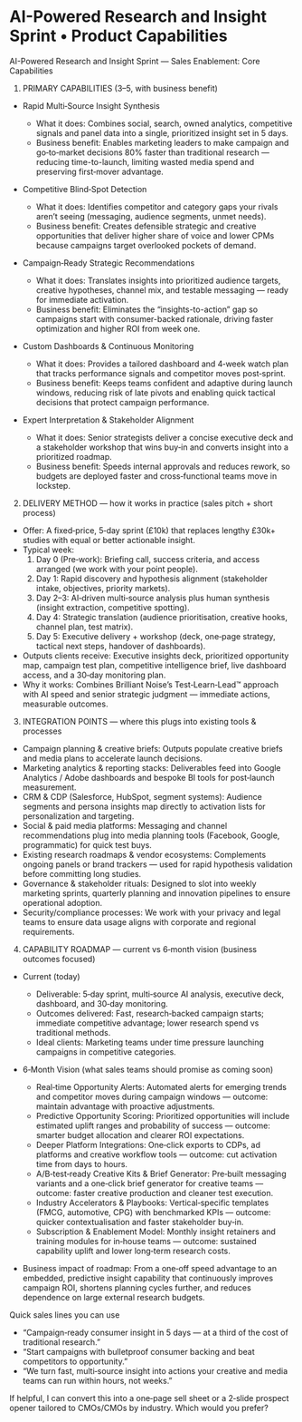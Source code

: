 # AI-Powered Research and Insight Sprint • Product Capabilities

AI-Powered Research and Insight Sprint — Sales Enablement: Core Capabilities

1) PRIMARY CAPABILITIES (3–5, with business benefit)
- Rapid Multi‑Source Insight Synthesis
  - What it does: Combines social, search, owned analytics, competitive signals and panel data into a single, prioritized insight set in 5 days.
  - Business benefit: Enables marketing leaders to make campaign and go‑to‑market decisions 80% faster than traditional research — reducing time-to-launch, limiting wasted media spend and preserving first‑mover advantage.

- Competitive Blind‑Spot Detection
  - What it does: Identifies competitor and category gaps your rivals aren’t seeing (messaging, audience segments, unmet needs).
  - Business benefit: Creates defensible strategic and creative opportunities that deliver higher share of voice and lower CPMs because campaigns target overlooked pockets of demand.

- Campaign‑Ready Strategic Recommendations
  - What it does: Translates insights into prioritized audience targets, creative hypotheses, channel mix, and testable messaging — ready for immediate activation.
  - Business benefit: Eliminates the “insights-to-action” gap so campaigns start with consumer-backed rationale, driving faster optimization and higher ROI from week one.

- Custom Dashboards & Continuous Monitoring
  - What it does: Provides a tailored dashboard and 4‑week watch plan that tracks performance signals and competitor moves post‑sprint.
  - Business benefit: Keeps teams confident and adaptive during launch windows, reducing risk of late pivots and enabling quick tactical decisions that protect campaign performance.

- Expert Interpretation & Stakeholder Alignment
  - What it does: Senior strategists deliver a concise executive deck and a stakeholder workshop that wins buy‑in and converts insight into a prioritized roadmap.
  - Business benefit: Speeds internal approvals and reduces rework, so budgets are deployed faster and cross‑functional teams move in lockstep.

2) DELIVERY METHOD — how it works in practice (sales pitch + short process)
- Offer: A fixed‑price, 5‑day sprint (£10k) that replaces lengthy £30k+ studies with equal or better actionable insight.
- Typical week:
  1. Day 0 (Pre‑work): Briefing call, success criteria, and access arranged (we work with your point people).
  2. Day 1: Rapid discovery and hypothesis alignment (stakeholder intake, objectives, priority markets).
  3. Day 2–3: AI‑driven multi‑source analysis plus human synthesis (insight extraction, competitive spotting).
  4. Day 4: Strategic translation (audience prioritisation, creative hooks, channel plan, test matrix).
  5. Day 5: Executive delivery + workshop (deck, one‑page strategy, tactical next steps, handover of dashboards).
- Outputs clients receive: Executive insights deck, prioritized opportunity map, campaign test plan, competitive intelligence brief, live dashboard access, and a 30‑day monitoring plan.
- Why it works: Combines Brilliant Noise’s Test‑Learn‑Lead™ approach with AI speed and senior strategic judgment — immediate actions, measurable outcomes.

3) INTEGRATION POINTS — where this plugs into existing tools & processes
- Campaign planning & creative briefs: Outputs populate creative briefs and media plans to accelerate launch decisions.
- Marketing analytics & reporting stacks: Deliverables feed into Google Analytics / Adobe dashboards and bespoke BI tools for post‑launch measurement.
- CRM & CDP (Salesforce, HubSpot, segment systems): Audience segments and persona insights map directly to activation lists for personalization and targeting.
- Social & paid media platforms: Messaging and channel recommendations plug into media planning tools (Facebook, Google, programmatic) for quick test buys.
- Existing research roadmaps & vendor ecosystems: Complements ongoing panels or brand trackers — used for rapid hypothesis validation before committing long studies.
- Governance & stakeholder rituals: Designed to slot into weekly marketing sprints, quarterly planning and innovation pipelines to ensure operational adoption.
- Security/compliance processes: We work with your privacy and legal teams to ensure data usage aligns with corporate and regional requirements.

4) CAPABILITY ROADMAP — current vs 6‑month vision (business outcomes focused)
- Current (today)
  - Deliverable: 5‑day sprint, multi‑source AI analysis, executive deck, dashboard, and 30‑day monitoring.
  - Outcomes delivered: Fast, research‑backed campaign starts; immediate competitive advantage; lower research spend vs traditional methods.
  - Ideal clients: Marketing teams under time pressure launching campaigns in competitive categories.

- 6‑Month Vision (what sales teams should promise as coming soon)
  - Real‑time Opportunity Alerts: Automated alerts for emerging trends and competitor moves during campaign windows — outcome: maintain advantage with proactive adjustments.
  - Predictive Opportunity Scoring: Prioritized opportunities will include estimated uplift ranges and probability of success — outcome: smarter budget allocation and clearer ROI expectations.
  - Deeper Platform Integrations: One‑click exports to CDPs, ad platforms and creative workflow tools — outcome: cut activation time from days to hours.
  - A/B‑test‑ready Creative Kits & Brief Generator: Pre‑built messaging variants and a one‑click brief generator for creative teams — outcome: faster creative production and cleaner test execution.
  - Industry Accelerators & Playbooks: Vertical‑specific templates (FMCG, automotive, CPG) with benchmarked KPIs — outcome: quicker contextualisation and faster stakeholder buy‑in.
  - Subscription & Enablement Model: Monthly insight retainers and training modules for in‑house teams — outcome: sustained capability uplift and lower long‑term research costs.
- Business impact of roadmap: From a one‑off speed advantage to an embedded, predictive insight capability that continuously improves campaign ROI, shortens planning cycles further, and reduces dependence on large external research budgets.

Quick sales lines you can use
- “Campaign‑ready consumer insight in 5 days — at a third of the cost of traditional research.”
- “Start campaigns with bulletproof consumer backing and beat competitors to opportunity.”
- “We turn fast, multi‑source insight into actions your creative and media teams can run within hours, not weeks.”

If helpful, I can convert this into a one‑page sell sheet or a 2‑slide prospect opener tailored to CMOs/CMOs by industry. Which would you prefer?
